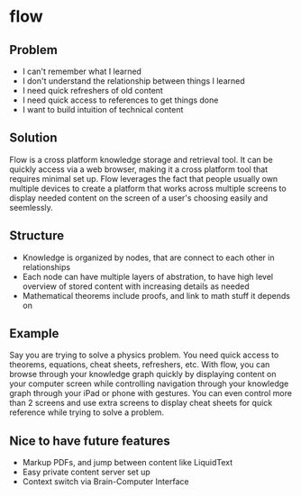 # flow

## Problem

- I can't remember what I learned
- I don't understand the relationship between things I learned
- I need quick refreshers of old content
- I need quick access to references to get things done
- I want to build intuition of technical content

## Solution

Flow is a cross platform knowledge storage and retrieval tool. It can be quickly access via a web browser, making it a cross platform tool that requires minimal set up. Flow leverages the fact that people usually own multiple devices to create a platform that works across multiple screens to display needed content on the screen of a user's choosing easily and seemlessly.

## Structure

- Knowledge is organized by nodes, that are connect to each other in relationships
- Each node can have multiple layers of abstration, to have high level overview of stored content with increasing details as needed
- Mathematical theorems include proofs, and link to math stuff it depends on

## Example

Say you are trying to solve a physics problem. You need quick access to theorems, equations, cheat sheets, refreshers, etc. With flow, you can browse through your knowledge graph quickly by displaying content on your computer screen while controlling navigation through your knowledge graph through your iPad or phone with gestures. You can even control more than 2 screens and use extra screens to display cheat sheets for quick reference while trying to solve a problem. 

## Nice to have future features

- Markup PDFs, and jump between content like LiquidText
- Easy private content server set up
- Context switch via Brain-Computer Interface
